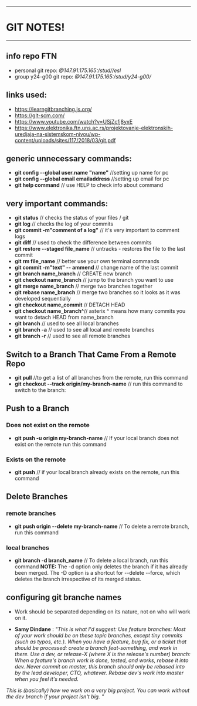 ____________________________________________________________________________________________________________________
# GIT NOTES!
____________________________________________________________________________________________________________________

## info repo FTN
- personal git repo: *<user>@147.91.175.165:/stud/<user>/esl*
- group y24-g00 git repo: *<user>@147.91.175.165:/stud/y24-g00/*
    
## links used: 
- https://learngitbranching.js.org/
- https://git-scm.com/
- https://www.youtube.com/watch?v=USjZcfj8yxE
- https://www.elektronika.ftn.uns.ac.rs/projektovanje-elektronskih-uredjaja-na-sistemskom-nivou/wp-content/uploads/sites/117/2018/03/git.pdf
    
## generic unnecessary commands:
- **git config --global user.name "name"** //setting up name for pc
- **git config --global email emailaddress** //setting up email for pc
- **git help command** // use HELP to check info about command

## very important commands:
- **git status** // checks the status of your files / git 
- **git log** // checks the log of your commits
- **git commit -m"comment of a log"** // it's very important to comment logs
- **git diff** // used to check the difference between commits
- **git restore --staged file_name** // untracks - restores the file to the last commit
- **git rm file_name** // better use your own terminal commands
- **git commit -m"text" -- ammend** // change name of the last commit
- **git branch name_branch** // CREATE new branch
- **git checkout name_branch** // jump to the branch you want to use
- **git merge name_branch** // merge two branches together
- **git rebase name_branch** // merge two branches so it looks as it was developed sequentially
- **git checkout name_commit** // DETACH HEAD
- **git checkout  name_branch^**// asterix ^ means how many commits you want to detach HEAD from name_branch
- **git branch** // used to see all local branches
- **git branch -a** // used to see all local and remote branches
- **git branch -r** // used to see all remote branches

## Switch to a Branch That Came From a Remote Repo
- **git pull** //to get a list of all branches from the remote, run this command
- **git checkout --track origin/my-branch-name** // run this command to switch to the branch: 

## Push to a Branch
### Does not exist on the remote 
- **git push -u origin my-branch-name** // If your local branch does not exist on the remote run this command

### Exists on the remote
- **git push** // if your local branch already exists on the remote, run this command 

## Delete Branches
### remote branches
- **git push origin --delete my-branch-name** // To delete a remote branch, run this command

### local branches 
- **git branch -d branch_name** // To delete a local branch, run this command
    **NOTE:** The -d option only deletes the branch if it has already been merged. 
    The -D option is a shortcut for --delete --force, which deletes the branch irrespective of its merged status.
    
## configuring git branche names
- Work should be separated depending on its nature, not on who will work on it.

- **Samy Dindane** : *"This is what I'd suggest:*
*Use feature branches: Most of your work should be on these topic branches, except tiny commits (such as typos, etc.).*
*When you have a feature, bug fix, or a ticket that should be processed: create a branch feat-something, and work in there.*
*Use a dev, or release-X (where X is the release's number) branch: When a feature's branch work is done, tested, and works, rebase it into dev.*
*Never commit on master, this branch should only be rebased into by the lead developer, CTO, whatever. Rebase dev's work into master when you feel it's needed.*
     
*This is (basically) how we work on a very big project. You can work without the dev branch if your project isn't big. "*
